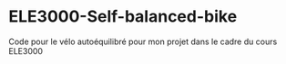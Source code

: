 # ELE3000-Self-balanced-bike
Code pour le vélo autoéquilibré pour mon projet dans le cadre du cours ELE3000
